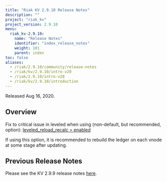 ```yaml
---
title: "Riak KV 2.9.10 Release Notes"
description: ""
project: "riak_kv"
project_version: 2.9.10
menu:
  riak_kv-2.9.10:
    name: "Release Notes"
    identifier: "index_release_notes"
    weight: 101
    parent: index
toc: false
aliases:
  - /riak/2.9.10/community/release-notes
  - /riak/kv/2.9.10/intro-v20
  - /riak/2.9.10/intro-v20
  - /riak/kv/2.9.10/introduction
---
```


Released Aug 16, 2020.


## Overview

Fix to critical issue in leveled when using (non-default, but recommended, option): [leveled_reload_recalc = enabled](https://github.com/basho/riak_kv/blob/33add2a29b6880b680a407dc91828736f54c7911/priv/riak_kv.schema#L1156-L1174)

If using this option, it is recommended to rebuild the ledger on each vnode at some stage after updating.

## Previous Release Notes

Please see the KV 2.9.9 release notes [here]({{<baseurl>}}riak/kv/2.9.9/release-notes/).




